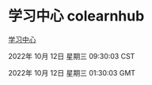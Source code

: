 # 学习中心 colearnhub
[学习中心](http://27.19.33.125:56308/colearnhub/)

2022年 10月 12日 星期三 09:30:03 CST

2022年 10月 12日 星期三 01:30:03 GMT
